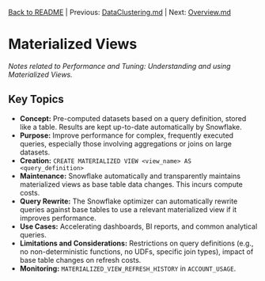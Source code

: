 [Back to README](../README.md) | Previous: [DataClustering.md](DataClustering.md) | Next: [Overview.md](Overview.md)

# Materialized Views

*Notes related to Performance and Tuning: Understanding and using Materialized Views.*

## Key Topics
*   **Concept:** Pre-computed datasets based on a query definition, stored like a table. Results are kept up-to-date automatically by Snowflake.
*   **Purpose:** Improve performance for complex, frequently executed queries, especially those involving aggregations or joins on large datasets.
*   **Creation:** `CREATE MATERIALIZED VIEW <view_name> AS <query_definition>`
*   **Maintenance:** Snowflake automatically and transparently maintains materialized views as base table data changes. This incurs compute costs.
*   **Query Rewrite:** The Snowflake optimizer can automatically rewrite queries against base tables to use a relevant materialized view if it improves performance.
*   **Use Cases:** Accelerating dashboards, BI reports, and common analytical queries.
*   **Limitations and Considerations:** Restrictions on query definitions (e.g., no non-deterministic functions, no UDFs, specific join types), impact of base table changes on refresh costs.
*   **Monitoring:** `MATERIALIZED_VIEW_REFRESH_HISTORY` in `ACCOUNT_USAGE`.
